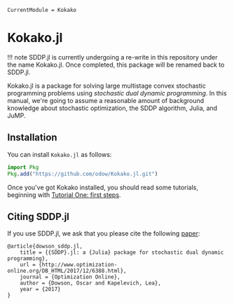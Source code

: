 ```@meta
CurrentModule = Kokako
```

# Kokako.jl

!!! note
    SDDP.jl is currently undergoing a re-write in this repository under the name
    Kokako.jl. Once completed, this package will be renamed back to SDDP.jl.


Kokako.jl is a package for solving large multistage convex stochastic
programming problems using *stochastic dual dynamic programming*. In this
manual, we're going to assume a reasonable amount of background knowledge about
stochastic optimization, the SDDP algorithm, Julia, and JuMP.

## Installation

You can install `Kokako.jl` as follows:

```julia
import Pkg
Pkg.add("https://github.com/odow/Kokako.jl.git")
```

Once you've got Kokako installed, you should read some tutorials, beginning
with [Tutorial One: first steps](@ref).

## Citing SDDP.jl

If you use SDDP.jl, we ask that you please cite the following
[paper](http://www.optimization-online.org/DB_FILE/2017/12/6388.pdf):
```
@article{dowson_sddp.jl,
	title = {{SDDP}.jl: a {Julia} package for stochastic dual dynamic programming},
	url = {http://www.optimization-online.org/DB_HTML/2017/12/6388.html},
	journal = {Optimization Online},
	author = {Dowson, Oscar and Kapelevich, Lea},
	year = {2017}
}
```
